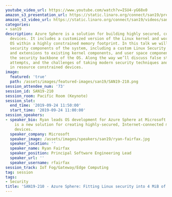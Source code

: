 ```yaml
---
youtube_video_url: https://www.youtube.com/watch?v=ISU4-yG68x0
amazon_s3_presentation_url: https://static.linaro.org/connect/san19/presentations/san19-210.pdf
amazon_s3_video_url: https://static.linaro.org/connect/san19/videos/san19-210.mp4
categories:
- san19
description: Azure Sphere is a solution for building highly secured, connected microcontroller-powered
  devices. It includes a customized version of the Linux kernel and work to fit the
  OS within a highly constrained memory footprint. In this talk we will cover the
  security components of the system, including a custom Linux Security Module, modifications
  and extensions to existing kernel components, and user space components that form
  the security backbone of the OS. Along the way we’ll discuss false starts, failed
  attempts, and the challenges of taking modern security techniques and fitting them
  in resource constrained devices.
image:
  featured: 'true'
  path: /assets/images/featured-images/san19/SAN19-210.png
session_attendee_num: '73'
session_id: SAN19-210
session_room: Pacific Room (Keynote)
session_slot:
  end_time: '2019-09-24 11:50:00'
  start_time: '2019-09-24 11:00:00'
session_speakers:
- speaker_bio: Ryan leads OS development for Azure Sphere at Microsoft. Azure Sphere
    is a new solution for creating highly-secured, Internet-connected microcontroller
    devices.
  speaker_company: Microsoft
  speaker_image: /assets/images/speakers/san19/ryan-fairfax.jpg
  speaker_location: ''
  speaker_name: Ryan Fairfax
  speaker_position: Principal Software Engineering Lead
  speaker_url: ''
  speaker_username: rfairfax
session_track: IoT Fog/Gateway/Edge Computing
tag: session
tags:
- Security
title: 'SAN19-210 - Azure Sphere: Fitting Linux security into 4 MiB of RAM'
---
```


